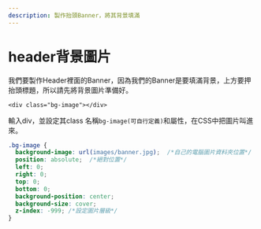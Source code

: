 ```yaml
---
description: 製作抬頭Banner，將其背景填滿
---
```


# header背景圖片

我們要製作Header裡面的Banner，因為我們的Banner是要填滿背景，上方要押抬頭標題，所以請先將背景圖片準備好。

```markup
<div class="bg-image"></div>
```

輸入div，並設定其class 名稱`bg-image(可自行定義)`和屬性，在CSS中把圖片叫進來。

```css
.bg-image {
  background-image: url(images/banner.jpg);  /*自己的電腦圖片資料夾位置*/
  position: absolute;  /*絕對位置*/
  left: 0;
  right: 0;
  top: 0;
  bottom: 0;
  background-position: center;
  background-size: cover;
  z-index: -999; /*設定圖片層級*/
}
```




